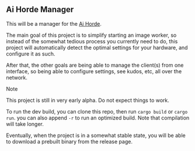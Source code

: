 ## Ai Horde Manager

This will be a manager for the [Ai Horde](https://aihorde.net/).

The main goal of this project is to simplify starting an image worker, so instead of the somewhat tedious process you currently need to do, this project will automatically detect the optimal settings for your hardware, and configure it as such. 

After that, the other goals are being able to manage the client(s) from one interface, so being able to configure settings, see kudos, etc, all over the network.

> [!NOTE]  
> This project is still in very early alpha. Do not expect things to work. 

To run the dev build, you can clone this repo, then run `cargo build` or `cargo run`. you can also append `-r` to run an optimized build. Note that compilation will take longer.

Eventually, when the project is in a somewhat stable state, you will be able to download a prebuilt binary from the release page. 
